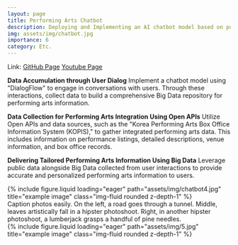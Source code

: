 ```yaml
---
layout: page
title: Performing Arts Chatbot
description: Deploying and Implementing an AI chatbot model based on public data.
img: assets/img/chatbot.jpg
importance: 6
category: Etc.
---
```


Link: 
<a href="https://github.com/ailleen1004/Performance_Chatbot">GitHub Page</a>
<a href="https://youtu.be/oWUrbXub3lE">Youtube Page</a>

<b>Data Accumulation through User Dialog</b>
Implement a chatbot model using "DialogFlow" to engage in conversations with users. Through these interactions, collect data to build a comprehensive Big Data repository for performing arts information.

<b>Data Collection for Performing Arts Integration Using Open APIs</b>
Utilize Open APIs and data sources, such as the "Korea Performing Arts Box Office Information System (KOPIS)," to gather integrated performing arts data. This includes information on performance listings, detailed descriptions, venue information, and box office records.

<b>Delivering Tailored Performing Arts Information Using Big Data</b>
Leverage public data alongside Big Data collected from user interactions to provide accurate and personalized performing arts information to users.

<div class="row">
    <div class="col-sm mt-3 mt-md-0">
        {% include figure.liquid loading="eager" path="assets/img/chatbot4.jpg" title="example image" class="img-fluid rounded z-depth-1" %}
    </div>
</div>
<div class="caption">
    Caption photos easily. On the left, a road goes through a tunnel. Middle, leaves artistically fall in a hipster photoshoot. Right, in another hipster photoshoot, a lumberjack grasps a handful of pine needles.
</div>
<div class="row">
    <div class="col-sm mt-3 mt-md-0">
        {% include figure.liquid loading="eager" path="assets/img/5.jpg" title="example image" class="img-fluid rounded z-depth-1" %}
    </div>
</div>

